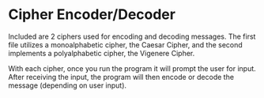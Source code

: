 # Cipher Encoder/Decoder
Included are 2 ciphers used for encoding and decoding messages. The first file utilizes a monoalphabetic cipher, the Caesar Cipher, and the second implements a polyalphabetic cipher, the Vigenere Cipher. 

With each cipher, once you run the program it will prompt the user for input. After receiving the input, the program will then encode or decode the message (depending on user input).
